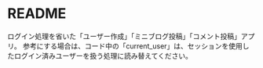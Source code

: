 # README

ログイン処理を省いた「ユーザー作成」「ミニブログ投稿」「コメント投稿」アプリ。
参考にする場合は、コード中の「current_user」は、セッションを使用したログイン済みユーザーを扱う処理に読み替えてください。

